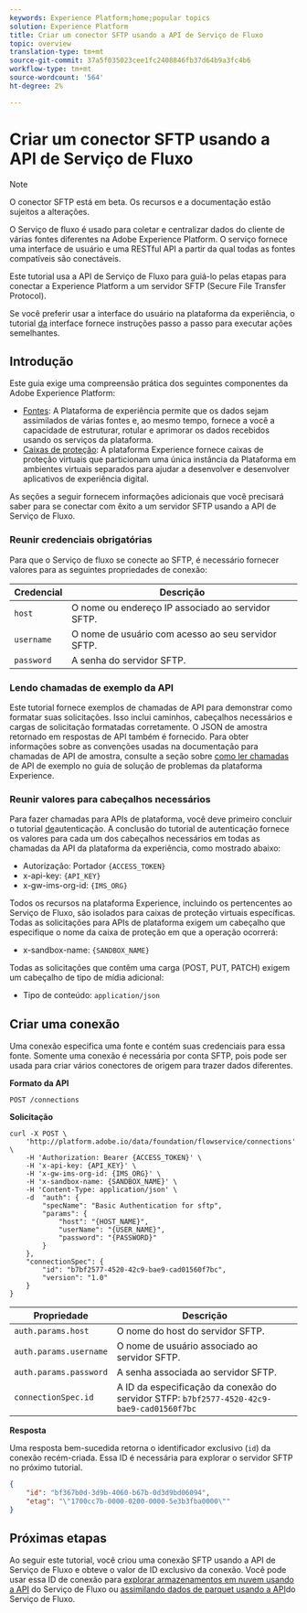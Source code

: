 ```yaml
---
keywords: Experience Platform;home;popular topics
solution: Experience Platform
title: Criar um conector SFTP usando a API de Serviço de Fluxo
topic: overview
translation-type: tm+mt
source-git-commit: 37a5f035023cee1fc2408846fb37d64b9a3fc4b6
workflow-type: tm+mt
source-wordcount: '564'
ht-degree: 2%

---
```



# Criar um conector SFTP usando a API de Serviço de Fluxo

>[!NOTE]
>O conector SFTP está em beta. Os recursos e a documentação estão sujeitos a alterações.

O Serviço de fluxo é usado para coletar e centralizar dados do cliente de várias fontes diferentes na Adobe Experience Platform. O serviço fornece uma interface de usuário e uma RESTful API a partir da qual todas as fontes compatíveis são conectáveis.

Este tutorial usa a API de Serviço de Fluxo para guiá-lo pelas etapas para conectar a Experience Platform a um servidor SFTP (Secure File Transfer Protocol).

Se você preferir usar a interface do usuário na plataforma da experiência, o tutorial [da](../../../ui/create/cloud-storage/ftp-sftp.md) interface fornece instruções passo a passo para executar ações semelhantes.

## Introdução

Este guia exige uma compreensão prática dos seguintes componentes da Adobe Experience Platform:

* [Fontes](../../../../home.md): A Plataforma de experiência permite que os dados sejam assimilados de várias fontes e, ao mesmo tempo, fornece a você a capacidade de estruturar, rotular e aprimorar os dados recebidos usando os serviços da plataforma.
* [Caixas de proteção](../../../../../sandboxes/home.md): A plataforma Experience fornece caixas de proteção virtuais que particionam uma única instância da Plataforma em ambientes virtuais separados para ajudar a desenvolver e desenvolver aplicativos de experiência digital.

As seções a seguir fornecem informações adicionais que você precisará saber para se conectar com êxito a um servidor SFTP usando a API de Serviço de Fluxo.

### Reunir credenciais obrigatórias

Para que o Serviço de fluxo se conecte ao SFTP, é necessário fornecer valores para as seguintes propriedades de conexão:

| Credencial | Descrição |
| ---------- | ----------- |
| `host` | O nome ou endereço IP associado ao servidor SFTP. |
| `username` | O nome de usuário com acesso ao seu servidor SFTP. |
| `password` | A senha do servidor SFTP. |

### Lendo chamadas de exemplo da API

Este tutorial fornece exemplos de chamadas de API para demonstrar como formatar suas solicitações. Isso inclui caminhos, cabeçalhos necessários e cargas de solicitação formatadas corretamente. O JSON de amostra retornado em respostas de API também é fornecido. Para obter informações sobre as convenções usadas na documentação para chamadas de API de amostra, consulte a seção sobre [como ler chamadas](../../../../../landing/troubleshooting.md#how-do-i-format-an-api-request) de API de exemplo no guia de solução de problemas da plataforma Experience.

### Reunir valores para cabeçalhos necessários

Para fazer chamadas para APIs de plataforma, você deve primeiro concluir o tutorial [de](../../../../../tutorials/authentication.md)autenticação. A conclusão do tutorial de autenticação fornece os valores para cada um dos cabeçalhos necessários em todas as chamadas da API da plataforma da experiência, como mostrado abaixo:

* Autorização: Portador `{ACCESS_TOKEN}`
* x-api-key: `{API_KEY}`
* x-gw-ims-org-id: `{IMS_ORG}`

Todos os recursos na plataforma Experience, incluindo os pertencentes ao Serviço de Fluxo, são isolados para caixas de proteção virtuais específicas. Todas as solicitações para APIs de plataforma exigem um cabeçalho que especifique o nome da caixa de proteção em que a operação ocorrerá:

* x-sandbox-name: `{SANDBOX_NAME}`

Todas as solicitações que contêm uma carga (POST, PUT, PATCH) exigem um cabeçalho de tipo de mídia adicional:

* Tipo de conteúdo: `application/json`

## Criar uma conexão

Uma conexão especifica uma fonte e contém suas credenciais para essa fonte. Somente uma conexão é necessária por conta SFTP, pois pode ser usada para criar vários conectores de origem para trazer dados diferentes.

**Formato da API**

```http
POST /connections
```

**Solicitação**

```shell
curl -X POST \
    'http://platform.adobe.io/data/foundation/flowservice/connections' \
    -H 'Authorization: Bearer {ACCESS_TOKEN}' \
    -H 'x-api-key: {API_KEY}' \
    -H 'x-gw-ims-org-id: {IMS_ORG}' \
    -H 'x-sandbox-name: {SANDBOX_NAME}' \
    -H 'Content-Type: application/json' \
    -d  "auth": {
        "specName": "Basic Authentication for sftp",
        "params": {
            "host": "{HOST_NAME}",
            "userName": "{USER_NAME}",
            "password": "{PASSWORD}"
        }
    },
    "connectionSpec": {
        "id": "b7bf2577-4520-42c9-bae9-cad01560f7bc",
        "version": "1.0"
    }
}
```

| Propriedade | Descrição |
| -------- | ----------- |
| `auth.params.host` | O nome do host do servidor SFTP. |
| `auth.params.username` | O nome de usuário associado ao servidor SFTP. |
| `auth.params.password` | A senha associada ao servidor SFTP. |
| `connectionSpec.id` | A ID da especificação da conexão do servidor STFP: `b7bf2577-4520-42c9-bae9-cad01560f7bc` |

**Resposta**

Uma resposta bem-sucedida retorna o identificador exclusivo (`id`) da conexão recém-criada. Essa ID é necessária para explorar o servidor SFTP no próximo tutorial.

```json
{
    "id": "bf367b0d-3d9b-4060-b67b-0d3d9bd06094",
    "etag": "\"1700cc7b-0000-0200-0000-5e3b3fba0000\""
}
```

## Próximas etapas

Ao seguir este tutorial, você criou uma conexão SFTP usando a API de Serviço de Fluxo e obteve o valor de ID exclusivo da conexão. Você pode usar essa ID de conexão para [explorar armazenamentos em nuvem usando a API](../../explore/cloud-storage.md) do Serviço de Fluxo ou [assimilando dados de parquet usando a API](../../cloud-storage-parquet.md)do Serviço de Fluxo.
